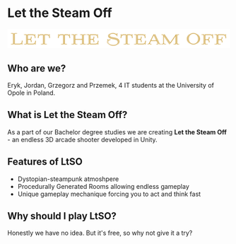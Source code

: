 # Let the Steam Off
![Let The Steam Off](Resources/Presentations/Logo/Title_Gold.png "Let the Steam Off Logo")

## Who are we?
Eryk, Jordan, Grzegorz and Przemek, 4 IT students at the University of Opole in Poland.

## What is Let the Steam Off?
As a part of our Bachelor degree studies we are creating **Let the Steam Off** - an endless 3D arcade shooter developed in Unity. 

## Features of LtSO
- Dystopian-steampunk atmoshpere
- Procedurally Generated Rooms allowing endless gameplay
- Unique gameplay mechanique forcing you to act and think fast

## Why should I play LtSO?
Honestly we have no idea. But it's free, so why not give it a try?
